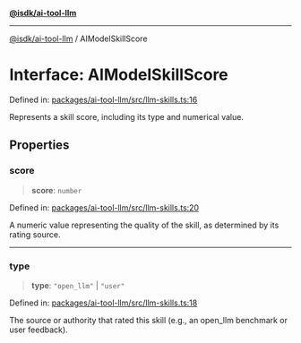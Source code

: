 [**@isdk/ai-tool-llm**](../README.md)

***

[@isdk/ai-tool-llm](../globals.md) / AIModelSkillScore

# Interface: AIModelSkillScore

Defined in: [packages/ai-tool-llm/src/llm-skills.ts:16](https://github.com/isdk/ai-tool-llm.js/blob/1e1b7ab3f06396b8a60947ad8324e2fc8804a53b/src/llm-skills.ts#L16)

Represents a skill score, including its type and numerical value.

## Properties

### score

> **score**: `number`

Defined in: [packages/ai-tool-llm/src/llm-skills.ts:20](https://github.com/isdk/ai-tool-llm.js/blob/1e1b7ab3f06396b8a60947ad8324e2fc8804a53b/src/llm-skills.ts#L20)

A numeric value representing the quality of the skill, as determined by its rating source.

***

### type

> **type**: `"open_llm"` \| `"user"`

Defined in: [packages/ai-tool-llm/src/llm-skills.ts:18](https://github.com/isdk/ai-tool-llm.js/blob/1e1b7ab3f06396b8a60947ad8324e2fc8804a53b/src/llm-skills.ts#L18)

The source or authority that rated this skill (e.g., an open_llm benchmark or user feedback).
